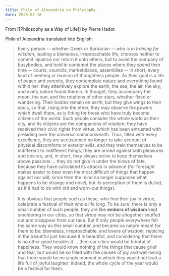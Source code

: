 ```yaml
---
title: Philo of Alexandria on Philosophy
date: 2025-02-10
---
```

From [[Philosophy as a Way of Life]] by Pierre Hadot

Philo of Alexandria translated into English:

>Every person -- whether Greek or Barbarian -- *who is in training for wisdom,* leading a blameless, irreproachable life, chooses neither to commit injustice nor return it unto others, but to avoid the company of busybodies, and hold in contempt the places where they spend their time -- courts, councils, marketplaces, assemblies -- in short, every kind of meeting or reunion of thoughtless people. As their goal is a life of peace and serenity, they contemplate nature and everything found within her: they attentively explore the earth, the sea, the air, the sky, and every nature found therein. In thought, they accompany the moon, the sun, and the rotations of other stars, whether fixed or wandering. Their bodies remain on earth, but they give wings to their souls, so that, rising into the ether, they may observe the powers which dwell there, as is fitting for those who have truly become citizens of the world. Such people consider the whole world as their city, and its citizens are the companions of wisdom; they have received their civic rights from virtue, which has been entrusted with presiding over the universal commonwealth. Thus, filled with every excellence, they are accustomed no longer to take account of physical discomforts or exterior evils, and they train themselves to be indifferent to indifferent things; they are armed against both pleasures and desires, and, in short, they always strive to keep themselves above passions ... they do not give in under the blows of fate, because they have calculated its attacks in advance (for foresight makes easier to bear even the most difficult of things that happen against our will; since then the mind no longer supposes what happens to be strange and novel, but its perception of them is dulled, as if it had to do with old and worn-out things).<br><br>
>It is obvious that people such as these, who find their joy in virtue, celebrate a festival of their whole life long. To be sure, there is only a small number of such people; they are like **embers of wisdom** kept smoldering in our cities, so that virtue may not be altogether snuffed out and disappear from our race. But if only people everywhere felt the same way as this small number, and became as nature meant for them to be: blameless, irreproachable, and *lovers of wisdom,* rejoicing in the beautiful just because it *is* beautiful, and considering that there is no other good besides it ... then our cities would be brimful of happiness. They would know nothing of the things that cause grief and fear, but would be so filled with the causes of joy and well-being that there would be no single moment in which they would not lead a life full of joyful laughter; indeed, the whole cycle of the year would be a festival for them.